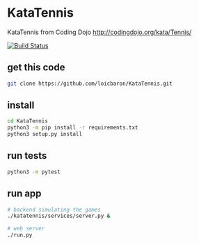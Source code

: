 # KataTennis
KataTennis from Coding Dojo 
http://codingdojo.org/kata/Tennis/

[![Build Status](https://travis-ci.org/loicbaron/KataTennis.svg?branch=master)](https://travis-ci.org/loicbaron/KataTennis)

## get this code
```bash
git clone https://github.com/loicbaron/KataTennis.git
```

## install
```bash
cd KataTennis
python3 -m pip install -r requirements.txt
python3 setup.py install
```

## run tests
```bash
python3 -m pytest
```

## run app
```bash
# backend simulating the games
./katatennis/services/server.py &

# web server
./run.py

```

